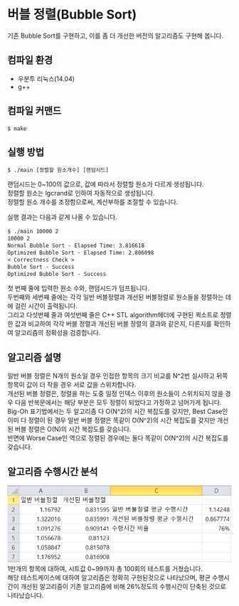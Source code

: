 # 버블 정렬(Bubble Sort)
기존 Bubble Sort를 구현하고, 이를 좀 더 개선한 버전의 알고리즘도 구현해 봅니다.

## 컴파일 환경
- 우분투 리눅스(14.04)
- g++

## 컴파일 커맨드
```
$ make
```

## 실행 방법
```
$ ./main [정렬할 원소개수] [랜덤시드]
```
랜덤시드는 0~100의 값으로, 값에 따라서 정렬할 원소가 다르게 생성됩니다.    
정렬할 원소는 lgcrand로 인하여 자동적으로 생성됩니다.    
정렬할 원소 개수를 조정함으로써, 계산부하를 조절할 수 있습니다.

실행 결과는 다음과 같게 나올 수 있습니다.
```
$ ./main 10000 2
10000 2
Normal Bubble Sort - Elapsed Time: 3.816618
Optimized Bubble Sort - Elapsed Time: 2.806098
< Correctness Check >
Bubble Sort - Success
Optimized Bubble Sort - Success
```
첫 번째 줄에 입력한 원소 수와, 랜덤시드가 덤프됩니다.   
두번째와 세번째 줄에는 각각 일반 버블정렬과 개선된 버블정렬로 원소들을 정렬하는 데에 걸린 시간이 출력됩니다.    
그리고 다섯번째 줄과 여섯번째 줄은 C++ STL algorithm헤더에 구현된 퀵소트로 정렬한 값과 비교하여 각각 버블 정렬과 개선된 버블 정렬의 결과와 같은지, 다른지를 확인하여 알고리즘의 정확성을 검증합니다.

## 알고리즘 설명
일반 버블 정렬은 N개의 원소일 경우 인접한 항목의 크기 비교를 N^2번 실시하고 뒤쪽 항목이 값이 더 작을 경우 서로 값을 스위치합니다.  
개선된 버블 정렬은, 정렬을 하는 도중 일정 인덱스 이후의 원소들이 스위치되지 않을 경우 다음 반복문에서는 해당 부분은 모두 정렬이 되었다고 가정하고 넘어가게 됩니다.   
Big-Oh 표기법에서는 두 알고리즘 다 O(N^2)의 시간 복잡도를 갖지만, Best Case인 이미 다 정렬이 된 경우 일반 버블 정렬은 똑같이 O(N^2)의 시간 복잡도를 갖지만 개선된 버블 정렬은 O(N)의 시간 복잡도를 갖습니다.    
반면에 Worse Case인 역으로 정렬된 경우에는 둘다 똑같이 O(N^2)의 시간 복잡도를 갖습니다.

## 알고리즘 수행시간 분석
![time_analysis](images/time_analysis.PNG)    
1만개의 항목에 대하여, 시트값 0~99까지 총 100회의 테스트를 거쳤습니다.    
해당 테스트케이스에 대하여 알고리즘은 정확히 구현된것으로 나타났으며, 평균 수행시간이 개선된 알고리즘이 기존 알고리즘에 비해 26%정도의 수행시간이 단축된 것으로 나타났습니다.